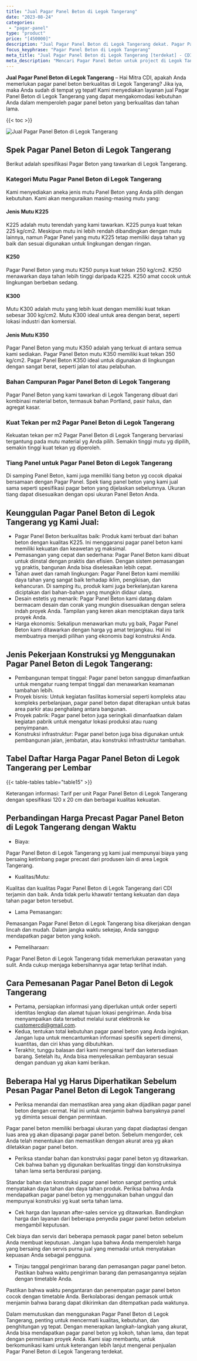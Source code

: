 ```yaml
---
title: "Jual Pagar Panel Beton di Legok Tangerang"
date: "2023-08-24"
categories:
 - "pagar-panel"
type: "product"
price: "[450000]"
description: "Jual Pagar Panel Beton di Legok Tangerang dekat. Pagar Panel Beton ini umumnya digunakan dalam proyek pembangunan sebagai pembatas area yang kuat dan tahan lama. Silakan kontak kami untuk informasi lebih lanjut."
focus_keyphrase: "Pagar Panel Beton di Legok Tangerang"
meta_title: "Jual Pagar Panel Beton di Legok Tangerang [terdekat] - CDI"
meta_description: "Mencari Pagar Panel Beton untuk project di Legok Tangerang? Kami memiliki Pagar Panel Beton yang berkualitas untuk pembatas lahan. Segera dapatkan harga terbaik sekarang."
---
```


**Jual Pagar Panel Beton di Legok Tangerang** – Hai Mitra CDI, apakah Anda memerlukan pagar panel beton berkualitas di Legok Tangerang? Jika iya, maka Anda sudah di tempat yg tepat! Kami menyediakan layanan jual Pagar Panel Beton di Legok Tangerang yang dapat mengakomodasi kebutuhan Anda dalam memperoleh pagar panel beton yang berkualitas dan tahan lama.

{{< toc >}}

![Jual Pagar Panel Beton di Legok Tangerang](/images/pagar-panel/pagar-panel-23.jpg)

## Spek Pagar Panel Beton di Legok Tangerang

Berikut adalah spesifikasi Pagar Beton yang tawarkan di Legok Tangerang.

### Kategori Mutu Pagar Panel Beton di Legok Tangerang

Kami menyediakan aneka jenis mutu Panel Beton yang Anda pilih dengan kebutuhan. Kami akan menguraikan masing-masing mutu yang:

#### Jenis Mutu K225

K225 adalah mutu terendah yang kami tawarkan. K225 punya kuat tekan 225 kg/cm2. Meskipun mutu ini lebih rendah dibandingkan dengan mutu lainnya, namun Pagar Panel yang mutu K225 tetap memiliki daya tahan yg baik dan sesuai digunakan untuk lingkungan dengan ringan.

#### K250

Pagar Panel Beton yang mutu K250 punya kuat tekan 250 kg/cm2. K250 menawarkan daya tahan lebih tinggi daripada K225. K250 amat cocok untuk lingkungan berbeban sedang.

#### K300

Mutu K300 adalah mutu yang lebih kuat dengan memiliki kuat tekan sebesar 300 kg/cm2. Mutu K300 ideal untuk area dengan berat, seperti lokasi industri dan komersial.

#### Jenis Mutu K350

Pagar Panel Beton yang mutu K350 adalah yang terkuat di antara semua kami sediakan. Pagar Panel Beton mutu K350 memiliki kuat tekan 350 kg/cm2. Pagar Panel Beton K350 ideal untuk digunakan di lingkungan dengan sangat berat, seperti jalan tol atau pelabuhan.

### Bahan Campuran Pagar Panel Beton di Legok Tangerang

Pagar Panel Beton yang kami tawarkan di Legok Tangerang dibuat dari kombinasi material beton, termasuk bahan Portland, pasir halus, dan agregat kasar.

### Kuat Tekan per m2 Pagar Panel Beton di Legok Tangerang

Kekuatan tekan per m2 Pagar Panel Beton di Legok Tangerang bervariasi tergantung pada mutu material yg Anda pilih. Semakin tinggi mutu yg dipilih, semakin tinggi kuat tekan yg diperoleh.

### Tiang Panel untuk Pagar Panel Beton di Legok Tangerang

Di samping Panel Beton, kami juga memiliki tiang beton yg cocok dipakai bersamaan dengan Pagar Panel. Spek tiang panel beton yang kami jual sama seperti spesifikasi pagar beton yang dijelaskan sebelumnya. Ukuran tiang dapat disesuaikan dengan opsi ukuran Panel Beton Anda.

## Keunggulan Pagar Panel Beton di Legok Tangerang yg Kami Jual:

*   Pagar Panel Beton berkualitas baik: Produk kami terbuat dari bahan beton dengan kualitas K225. Ini menggaransi pagar panel beton kami memiliki kekuatan dan keawetan yg maksimal.
*   Pemasangan yang cepat dan sederhana: Pagar Panel Beton kami dibuat untuk diinstal dengan praktis dan efisien. Dengan sistem pemasangan yg praktis, bangunan Anda bisa diselesaikan lebih cepat.
*   Tahan awet dan ramah lingkungan: Pagar Panel Beton kami memiliki daya tahan yang sangat baik terhadap iklim, pengikisan, dan kehancuran. Di samping itu, produk kami juga berkelanjutan karena diciptakan dari bahan-bahan yang mungkin didaur ulang.
*   Desain estetis yg menarik: Pagar Panel Beton kami datang dalam bermacam desain dan corak yang mungkin disesuaikan dengan selera indah proyek Anda. Tampilan yang keren akan menciptakan daya tarik proyek Anda.
*   Harga ekonomis: Sekalipun menawarkan mutu yg baik, Pagar Panel Beton kami ditawarkan dengan harga yg amat terjangkau. Hal ini membuatnya menjadi pilihan yang ekonomis bagi konstruksi Anda.

## Jenis Pekerjaan Konstruksi yg Menggunakan Pagar Panel Beton di Legok Tangerang:

*   Pembangunan tempat tinggal: Pagar panel beton sanggup dimanfaatkan untuk mengatur ruang tempat tinggal dan menawarkan keamanan tambahan lebih.
*   Proyek bisnis: Untuk kegiatan fasilitas komersial seperti kompleks atau kompleks perbelanjaan, pagar panel beton dapat diterapkan untuk batas area parkir atau penghalang antara bangunan.
*   Proyek pabrik: Pagar panel beton juga seringkali dimanfaatkan dalam kegiatan pabrik untuk mengatur lokasi produksi atau ruang penyimpanan.
*   Konstruksi infrastruktur: Pagar panel beton juga bisa digunakan untuk pembangunan jalan, jembatan, atau konstruksi infrastruktur tambahan.

## Tabel Daftar Harga Pagar Panel Beton di Legok Tangerang per Lembar

{{< table-tables table="table15" >}}

Keterangan informasi: Tarif per unit Pagar Panel Beton di Legok Tangerang dengan spesifikasi 120 x 20 cm dan berbagai kualitas kekuatan.

## Perbandingan Harga Precast Pagar Panel Beton di Legok Tangerang dengan Waktu

*   Biaya:

Pagar Panel Beton di Legok Tangerang yg kami jual mempunyai biaya yang bersaing ketimbang pagar precast dari produsen lain di area Legok Tangerang.
*   Kualitas/Mutu:

Kualitas dan kualitas Pagar Panel Beton di Legok Tangerang dari CDI terjamin dan baik. Anda tidak perlu khawatir tentang kekuatan dan daya tahan pagar beton tersebut.
*   Lama Pemasangan:

Pemasangan Pagar Panel Beton di Legok Tangerang bisa dikerjakan dengan lincah dan mudah. Dalam jangka waktu sekejap, Anda sanggup mendapatkan pagar beton yang kokoh.
*   Pemeliharaan:

Pagar Panel Beton di Legok Tangerang tidak memerlukan perawatan yang sulit. Anda cukup menjaga kebersihannya agar tetap terlihat indah.

## Cara Pemesanan Pagar Panel Beton di Legok Tangerang

*   Pertama, persiapkan informasi yang diperlukan untuk order seperti identitas lengkap dan alamat tujuan lokasi pengiriman. Anda bisa menyampaikan data tersebut melalui surat elektronik ke customercdi@gmail.com.
*   Kedua, tentukan total kebutuhan pagar panel beton yang Anda inginkan. Jangan lupa untuk mencantumkan informasi spesifik seperti dimensi, kuantitas, dan ciri khas yang dibutuhkan.
*   Terakhir, tunggu balasan dari kami mengenai tarif dan ketersediaan barang. Setelah itu, Anda bisa menyelesaikan pembayaran sesuai dengan panduan yg akan kami berikan.

## Beberapa Hal yg Harus Diperhatikan Sebelum Pesan Pagar Panel Beton di Legok Tangerang

*   Periksa menandai dan memastikan area yang akan dijadikan pagar panel beton dengan cermat. Hal ini untuk menjamin bahwa banyaknya panel yg diminta sesuai dengan permintaan.

Pagar panel beton memiliki berbagai ukuran yang dapat diadaptasi dengan luas area yg akan dipasangi pagar panel beton. Sebelum mengorder, cek Anda telah menentukan dan memastikan dengan akurat area yg akan diletakkan pagar panel beton.
*   Periksa standar bahan dan konstruksi pagar panel beton yg ditawarkan. Cek bahwa bahan yg digunakan berkualitas tinggi dan konstruksinya tahan lama serta berdurasi panjang.

Standar bahan dan konstruksi pagar panel beton sangat penting untuk menyatakan daya tahan dan daya tahan produk. Periksa bahwa Anda mendapatkan pagar panel beton yg menggunakan bahan unggul dan mempunyai konstruksi yg kuat serta tahan lama.
*   Cek harga dan layanan after-sales service yg ditawarkan. Bandingkan harga dan layanan dari beberapa penyedia pagar panel beton sebelum mengambil keputusan.

Cek biaya dan servis dari beberapa pemasok pagar panel beton sebelum Anda membuat keputusan. Jangan lupa bahwa Anda memperoleh harga yang bersaing dan servis purna jual yang memadai untuk menyatakan kepuasan Anda sebagai pengguna.
*   Tinjau tanggal pengiriman barang dan pemasangan pagar panel beton. Pastikan bahwa waktu pengiriman barang dan pemasangannya sejalan dengan timetable Anda.

Pastikan bahwa waktu pengantaran dan penempatan pagar panel beton cocok dengan timetable Anda. Berkolaborasi dengan pemasok untuk menjamin bahwa barang dapat dikirimkan dan ditempatkan pada waktunya.

Dalam memutuskan dan menggunakan Pagar Panel Beton di Legok Tangerang, penting untuk mencermati kualitas, kebutuhan, dan penghitungan yg tepat. Dengan menerapkan langkah-langkah yang akurat, Anda bisa mendapatkan pagar panel beton yg kokoh, tahan lama, dan tepat dengan permintaan proyek Anda. Kami siap membantu, untuk berkomunikasi kami untuk keterangan lebih lanjut mengenai penjualan Pagar Panel Beton di Legok Tangerang terdekat.